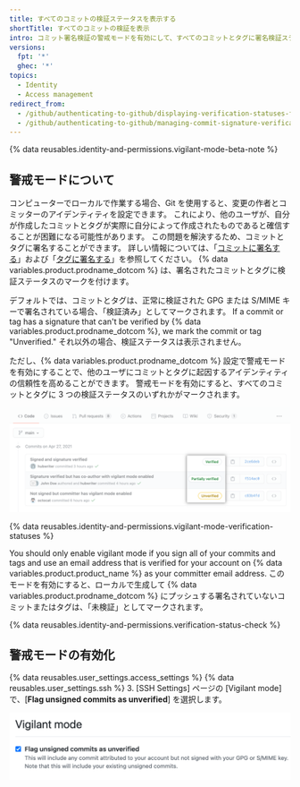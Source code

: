 ```yaml
---
title: すべてのコミットの検証ステータスを表示する
shortTitle: すべてのコミットの検証を表示
intro: コミット署名検証の警戒モードを有効にして、すべてのコミットとタグに署名検証ステータスのマークを付けることができます。
versions:
  fpt: '*'
  ghec: '*'
topics:
  - Identity
  - Access management
redirect_from:
  - /github/authenticating-to-github/displaying-verification-statuses-for-all-of-your-commits
  - /github/authenticating-to-github/managing-commit-signature-verification/displaying-verification-statuses-for-all-of-your-commits
---
```


{% data reusables.identity-and-permissions.vigilant-mode-beta-note %}

## 警戒モードについて

コンピューターでローカルで作業する場合、Git を使用すると、変更の作者とコミッターのアイデンティティを設定できます。 これにより、他のユーザが、自分が作成したコミットとタグが実際に自分によって作成されたものであると確信することが困難になる可能性があります。 この問題を解決するため、コミットとタグに署名することができます。 詳しい情報については、「[コミットに署名する](/github/authenticating-to-github/signing-commits)」および「[タグに署名する](/github/authenticating-to-github/signing-tags)」を参照してください。 {% data variables.product.prodname_dotcom %} は、署名されたコミットとタグに検証ステータスのマークを付けます。

デフォルトでは、コミットとタグは、正常に検証された GPG または S/MIME キーで署名されている場合、「検証済み」としてマークされます。 If a commit or tag has a signature that can't be verified by {% data variables.product.prodname_dotcom %}, we mark the commit or tag "Unverified." それ以外の場合、検証ステータスは表示されません。

ただし、{% data variables.product.prodname_dotcom %} 設定で警戒モードを有効にすることで、他のユーザにコミットとタグに起因するアイデンティティの信頼性を高めることができます。 警戒モードを有効にすると、すべてのコミットとタグに 3 つの検証ステータスのいずれかがマークされます。

![署名の検証ステータス](/assets/images/help/commits/signature-verification-statuses.png)

{% data reusables.identity-and-permissions.vigilant-mode-verification-statuses %}

You should only enable vigilant mode if you sign all of your commits and tags and use an email address that is verified for your account on {% data variables.product.product_name %} as your committer email address. このモードを有効にすると、ローカルで生成して {% data variables.product.prodname_dotcom %} にプッシュする署名されていないコミットまたはタグは、「未検証」としてマークされます。

{% data reusables.identity-and-permissions.verification-status-check %}

## 警戒モードの有効化

{% data reusables.user_settings.access_settings %}
{% data reusables.user_settings.ssh %}
3. [SSH Settings] ページの [Vigilant mode] で、[**Flag unsigned commits as unverified**] を選択します。

   ![署名されていないコミットを未検証のチェックボックスとしてフラグを立てる](/assets/images/help/commits/vigilant-mode-checkbox.png)
